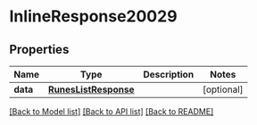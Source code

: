# InlineResponse20029

## Properties
Name | Type | Description | Notes
------------ | ------------- | ------------- | -------------
**data** | [**RunesListResponse**](RunesListResponse.md) |  | [optional] 

[[Back to Model list]](../README.md#documentation-for-models) [[Back to API list]](../README.md#documentation-for-api-endpoints) [[Back to README]](../README.md)

